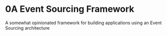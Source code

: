 # 0A Event Sourcing Framework

A somewhat opinionated framework for building applications using an Event Sourcing architecture 